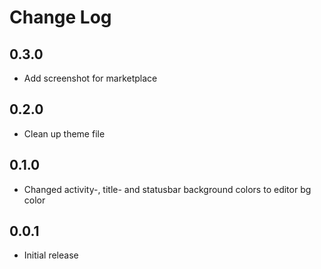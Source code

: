 # Change Log

## 0.3.0

- Add screenshot for marketplace

## 0.2.0

- Clean up theme file

## 0.1.0

- Changed activity-, title- and statusbar background colors to editor bg color

## 0.0.1

- Initial release
